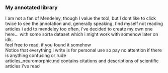 ### My annotated library
I am not a fan of Mendeley, though I value the tool, but I dont like to click twice to see the annotation and, generally speaking, find myself not reading articles i add to mendeley too often, i've decided to create my own one here... with some sorta dataset which i might work with somehow later on idk. </br>
feel free to read, if you found it somehow </br>
Notice that everything i write is for personal use so pay no attention if there is anything confusing or rude </br>
articles_neuromorphic.md contains citations and descriptions of scientific articles i've read </br>
